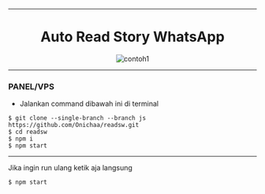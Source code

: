 ___
<h1 align="center">Auto Read Story WhatsApp</h1>

<p align="center">
  <img src="https://pomf2.lain.la/f/jh47lpe3.jpg" alt="contoh1">
</p>

___
### PANEL/VPS

- Jalankan command dibawah ini di terminal 


```
$ git clone --single-branch --branch js https://github.com/Onichaa/readsw.git
$ cd readsw
$ npm i
$ npm start
```

___
Jika ingin run ulang ketik aja langsung
```
$ npm start
```
